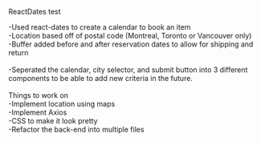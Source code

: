 ReactDates test

-Used react-dates to create a calendar to book an item <br />
-Location based off of postal code (Montreal, Toronto or Vancouver only) <br />
-Buffer added before and after reservation dates to allow for shipping and return<br />
<br />
-Seperated the calendar, city selector, and submit button into 3 different components to be able to add new criteria in the future.<br />
<br />
Things to work on<br />
-Implement location using maps<br />
-Implement Axios<br />
-CSS to make it look pretty <br />
-Refactor the back-end into multiple files
